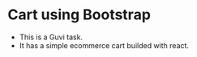 # Cart using Bootstrap

- This is a Guvi task.
- It has a simple ecommerce cart builded with react.
